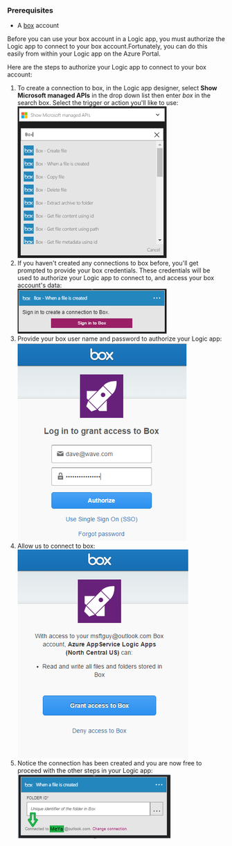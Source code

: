 ### <a name="prerequisites"></a>Prerequisites

- A [box](http://box.com) account  


Before you can use your box account in a Logic app, you must authorize the Logic app to connect to your box account.Fortunately, you can do this easily from within your Logic app on the Azure Portal.  

Here are the steps to authorize your Logic app to connect to your box account:  
1. To create a connection to box, in the Logic app designer, select **Show Microsoft managed APIs** in the drop down list then enter *box* in the search box. Select the trigger or action you'll like to use:  
![box connection creation step](./media/connectors-create-api-box/box-1.png)  
2. If you haven't created any connections to box before, you'll get prompted to provide your box credentials. These credentials will be used to authorize your Logic app to connect to, and access your box account's data:  
![box connection creation step](./media/connectors-create-api-box/box-2.png)  
3. Provide your box user name and password to authorize your Logic app:  
 ![box connection creation step](./media/connectors-create-api-box/box-3.png)  
4. Allow us to connect to box:  
![box connection creation step](./media/connectors-create-api-box/box-4.png)  
5. Notice the connection has been created and you are now free to proceed with the other steps in your Logic app:  
![box connection creation step](./media/connectors-create-api-box/box-5.png)  


<!--HONumber=Oct16_HO2-->


